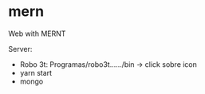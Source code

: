 # mern
Web with MERNT

Server:
- Robo 3t: Programas/robo3t....../bin -> click sobre icon
- yarn start
- mongo